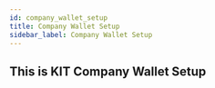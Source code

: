```yaml
---
id: company_wallet_setup
title: Company Wallet Setup
sidebar_label: Company Wallet Setup
---
```


## This is KIT Company Wallet Setup 